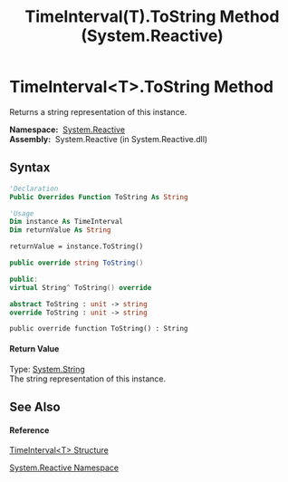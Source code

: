 ﻿---
title: TimeInterval(T).ToString Method  (System.Reactive)
TOCTitle: ToString Method
ms:assetid: M:System.Reactive.TimeInterval`1.ToString
ms:mtpsurl: https://msdn.microsoft.com/en-us/library/Hh211899(v=VS.103)
ms:contentKeyID: 36069344
ms.date: 06/28/2011
mtps_version: v=VS.103
f1_keywords:
- System.Reactive.TimeInterval`1.ToString
dev_langs:
- CSharp
- JScript
- VB
- FSharp
- c++
---

# TimeInterval\<T\>.ToString Method

Returns a string representation of this instance.

**Namespace:**  [System.Reactive](hh229356\(v=vs.103\).md)  
**Assembly:**  System.Reactive (in System.Reactive.dll)

## Syntax

``` vb
'Declaration
Public Overrides Function ToString As String
```

``` vb
'Usage
Dim instance As TimeInterval
Dim returnValue As String

returnValue = instance.ToString()
```

``` csharp
public override string ToString()
```

``` c++
public:
virtual String^ ToString() override
```

``` fsharp
abstract ToString : unit -> string 
override ToString : unit -> string 
```

``` jscript
public override function ToString() : String
```

#### Return Value

Type: [System.String](https://msdn.microsoft.com/en-us/library/s1wwdcbf)  
The string representation of this instance.  

## See Also

#### Reference

[TimeInterval\<T\> Structure](hh229834\(v=vs.103\).md)

[System.Reactive Namespace](hh229356\(v=vs.103\).md)

